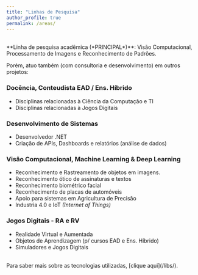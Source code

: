 ```yaml
---
title: "Linhas de Pesquisa"
author_profile: true
permalink: /areas/
---
```


<br>
**Linha de pesquisa acadêmica (*PRINCIPAL*)**: Visão Computacional, Processamento de Imagens e Reconhecimento de Padrões.

Porém, atuo também (com consultoria e desenvolvimento) em outros projetos:

### Docência, Conteudista EAD / Ens. Híbrido
* Disciplinas relacionadas à Ciência da Computação e TI
* Disciplinas relacionadas à Jogos Digitais

### Desenvolvimento de Sistemas
* Desenvolvedor .NET
* Criação de APIs, Dashboards e relatórios (análise de dados)

### Visão Computacional, Machine Learning & Deep Learning
* Reconhecimento e Rastreamento de objetos em imagens.
* Reconhecimento ótico de assinaturas e textos
* Reconhecimento biométrico facial
* Reconhecimento de placas de automóveis
* Apoio para sistemas em Agricultura de Precisão
* Industria 4.0 e IoT *(Internet of Things)*

### Jogos Digitais - RA e RV
* Realidade Virtual e Aumentada
* Objetos de Aprendizagem (p/ cursos EAD e Ens. Híbrido)
* Simuladores e Jogos Digitais

<br>
Para saber mais sobre as tecnologias utilizadas, [clique aqui](/libs/).